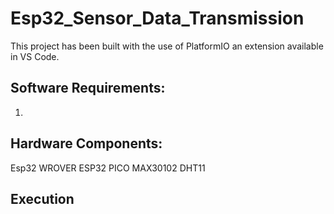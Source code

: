 # Esp32_Sensor_Data_Transmission

This project has been built with the use of PlatformIO an extension available in VS Code.

## Software Requirements:
1. 

## Hardware Components:
Esp32 WROVER
ESP32 PICO 
MAX30102
DHT11


## Execution
